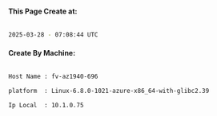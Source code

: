 
   
#### This Page Create at:

```bash

2025-03-28 - 07:08:44 UTC

```

#### Create By Machine:

```bash

Host Name : fv-az1940-696

platform  : Linux-6.8.0-1021-azure-x86_64-with-glibc2.39

Ip Local  : 10.1.0.75

```

